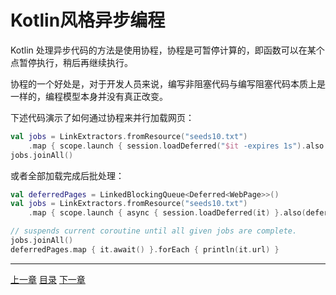 Kotlin风格异步编程
=

Kotlin 处理异步代码的方法是使用协程，协程是可暂停计算的，即函数可以在某个点暂停执行，稍后再继续执行。

协程的一个好处是，对于开发人员来说，编写非阻塞代码与编写阻塞代码本质上是一样的，编程模型本身并没有真正改变。

下述代码演示了如何通过协程来并行加载网页：

```kotlin
val jobs = LinkExtractors.fromResource("seeds10.txt")
    .map { scope.launch { session.loadDeferred("$it -expires 1s").also { println(it.url) } } }
jobs.joinAll()
```

或者全部加载完成后批处理：

```kotlin
val deferredPages = LinkedBlockingQueue<Deferred<WebPage>>()
val jobs = LinkExtractors.fromResource("seeds10.txt")
    .map { scope.launch { async { session.loadDeferred(it) }.also(deferredPages::add) } }

// suspends current coroutine until all given jobs are complete.
jobs.joinAll()
deferredPages.map { it.await() }.forEach { println(it.url) }
```

------

[上一章](6Java-style-async.md) [目录](1catalogue.md) [下一章](8continuous-crawling.md)
